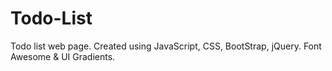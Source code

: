 # Todo-List
Todo list web page. Created using JavaScript, CSS, BootStrap, jQuery. Font Awesome &amp; UI Gradients.
